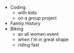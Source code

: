 - Coding
  - with kids
  - on a group project
- Family History
- Biking
  - an all women event
  - when I'm in great shape
  - riding fast
  
